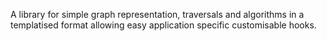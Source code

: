 A library for simple graph representation, traversals and algorithms in a templatised format 
allowing easy application specific customisable hooks.
